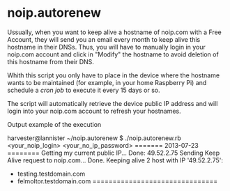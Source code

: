 noip.autorenew
==============

Ussually, when you want to keep alive a hostname of noip.com with a Free Account, they will send you an email every month
to keep alive this hostname in their DNSs. Thus, you will have to manually login in your noip.com account and click in
"Modify" the hostname to avoid deletion of this hostname from their DNS.

Whith this script you only have to place in the device where the hostname wants to be maintained (for example, in your
home Raspberry Pi) and schedule a *cron job* to execute it every 15 days or so.

The script will automatically retrieve the device public IP address and will login into your noip.com account to 
refresh your hostnames.

Output example of the execution

  harvester@lannister ~/noip.autorenew $ ./noip.autorenew.rb <your_noip_login> <your_no_ip_password>
  ======= 2013-07-23 ========
  Getting my current public IP...
  Done: 49.52.2.75
  Sending Keep Alive request to noip.com...
  Done. Keeping alive 2 host with IP '49.52.2.75':
  - testing.testdomain.com
  - felmoltor.testdomain.com
  ===============================


